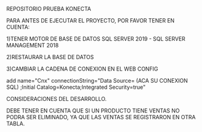 REPOSITORIO PRUEBA KONECTA

PARA ANTES DE EJECUTAR EL PROYECTO, POR FAVOR TENER EN CUENTA:

1)TENER MOTOR DE BASE DE DATOS SQL SERVER 2019 - SQL SERVER MANAGEMENT 2018

2)RESTAURAR LA BASE DE DATOS

3)CAMBIAR LA CADENA DE CONEXION EN EL WEB CONFIG

add name="Cnx" connectionString="Data Source= (ACA SU CONEXION SQL) ;Initial Catalog=Konecta;Integrated Security=true"

CONSIDERACIONES DEL DESARROLLO.

DEBE TENER EN CUENTA QUE SI UN PRODUCTO TIENE VENTAS NO PODRA SER ELIMINADO, YA QUE LAS VENTAS SE REGISTRARON EN OTRA TABLA.
